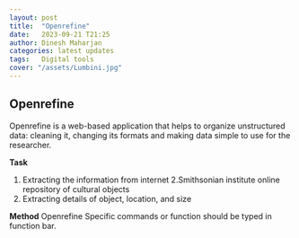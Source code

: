 ```yaml
---
layout: post
title:  "Openrefine"
date:   2023-09-21 T21:25
author: Dinesh Maharjan
categories: latest updates
tags:	Digital tools
cover: "/assets/Lumbini.jpg"
---
```

## Openrefine 
Openrefine is a web-based application that helps to organize unstructured data: cleaning it, changing its formats and making data simple to use for the researcher.

**Task**
1. Extracting the information from internet
2.Smithsonian institute online repository of cultural objects
3. Extracting details of object, location, and size


**Method**
Openrefine 
Specific commands or function should be typed in function bar.

